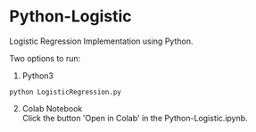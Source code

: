 # Python-Logistic

Logistic Regression Implementation using Python.

Two options to run:

1. Python3

```shell
python LogisticRegression.py
```

2. Colab Notebook\
Click the button 'Open in Colab' in the Python-Logistic.ipynb.

